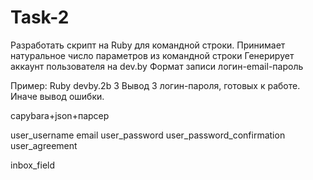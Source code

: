 # Task-2
 Разработать скрипт на Ruby для командной строки.
 Принимает натуральное число параметров из командной строки
 Генерирует аккаунт пользователя на dev.by
 Формат записи логин-email-пароль
 
 Пример: Ruby devby.2b 3
 Вывод 3 логин-пароля, готовых к работе. Иначе вывод ошибки.
 
 


capybara+json+парсер


user_username
email
user_password user_password_confirmation
user_agreement


inbox_field
